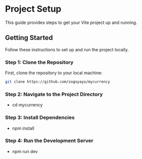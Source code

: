 # Project Setup

This guide provides steps to get your Vite project up and running.

## Getting Started

Follow these instructions to set up and run the project locally.


### Step 1: Clone the Repository

First, clone the repository to your local machine:

```bash
git clone https://github.com/sogoyayo/mycurrency

```

### Step 2: Navigate to the Project Directory

- cd mycurrency


### Step 3: Install Dependencies

- npm install


### Step 4: Run the Development Server

- npm run dev

